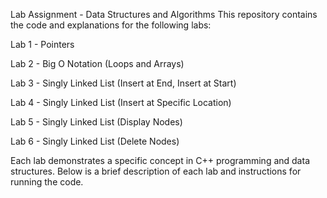 Lab Assignment - Data Structures and Algorithms
This repository contains the code and explanations for the following labs:

Lab 1 - Pointers

Lab 2 - Big O Notation (Loops and Arrays)

Lab 3 - Singly Linked List (Insert at End, Insert at Start)

Lab 4 - Singly Linked List (Insert at Specific Location)

Lab 5 - Singly Linked List (Display Nodes)

Lab 6 - Singly Linked List (Delete Nodes)

Each lab demonstrates a specific concept in C++ programming and data structures. Below is a brief description of each lab and instructions for running the code.
